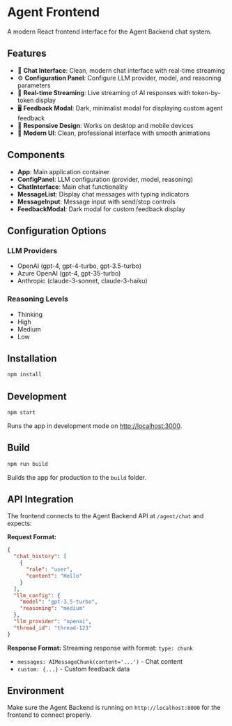 # Agent Frontend

A modern React frontend interface for the Agent Backend chat system.

## Features

- 🤖 **Chat Interface**: Clean, modern chat interface with real-time streaming
- ⚙️ **Configuration Panel**: Configure LLM provider, model, and reasoning parameters  
- 📡 **Real-time Streaming**: Live streaming of AI responses with token-by-token display
- 🖥️ **Feedback Modal**: Dark, minimalist modal for displaying custom agent feedback
- 📱 **Responsive Design**: Works on desktop and mobile devices
- 🎨 **Modern UI**: Clean, professional interface with smooth animations

## Components

- **App**: Main application container
- **ConfigPanel**: LLM configuration (provider, model, reasoning)
- **ChatInterface**: Main chat functionality
- **MessageList**: Display chat messages with typing indicators
- **MessageInput**: Message input with send/stop controls
- **FeedbackModal**: Dark modal for custom feedback display

## Configuration Options

### LLM Providers
- OpenAI (gpt-4, gpt-4-turbo, gpt-3.5-turbo)
- Azure OpenAI (gpt-4, gpt-35-turbo)
- Anthropic (claude-3-sonnet, claude-3-haiku)

### Reasoning Levels
- Thinking
- High
- Medium
- Low

## Installation

```bash
npm install
```

## Development

```bash
npm start
```

Runs the app in development mode on [http://localhost:3000](http://localhost:3000).

## Build

```bash
npm run build
```

Builds the app for production to the `build` folder.

## API Integration

The frontend connects to the Agent Backend API at `/agent/chat` and expects:

**Request Format:**
```json
{
  "chat_history": [
    {
      "role": "user",
      "content": "Hello"
    }
  ],
  "llm_config": {
    "model": "gpt-3.5-turbo",
    "reasoning": "medium"
  },
  "llm_provider": "openai",
  "thread_id": "thread-123"
}
```

**Response Format:**
Streaming response with format: `type: chunk`

- `messages: AIMessageChunk(content='...')` - Chat content
- `custom: {...}` - Custom feedback data

## Environment

Make sure the Agent Backend is running on `http://localhost:8000` for the frontend to connect properly.
